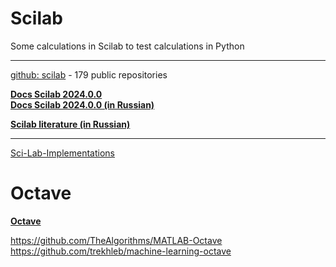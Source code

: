 # Scilab           
Some calculations in Scilab to test calculations in Python            
- - -       
[github: scilab](https://github.com/topics/scilab) -  179 public repositories                

**[Docs Scilab 2024.0.0](https://help.scilab.org)**                   
**[Docs Scilab 2024.0.0 (in Russian)](https://help.scilab.org/docs/2024.0.0/ru_RU/index.html)**              

**[Scilab literature (in Russian)](https://vk.com/wall-204728626_42)**          
- - -
[Sci-Lab-Implementations](https://github.com/jatinmandav/Sci-Lab-Implementations)
      
# Octave         
**[Octave](https://github.com/gnu-octave)**

https://github.com/TheAlgorithms/MATLAB-Octave
https://github.com/trekhleb/machine-learning-octave

